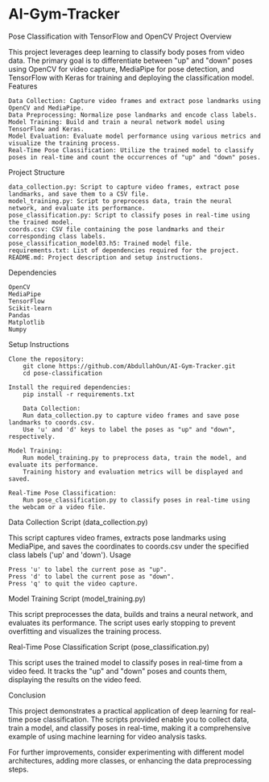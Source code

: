 # AI-Gym-Tracker

Pose Classification with TensorFlow and OpenCV
Project Overview

This project leverages deep learning to classify body poses from video data. The primary goal is to differentiate between "up" and "down" poses using OpenCV for video capture, MediaPipe for pose detection, and TensorFlow with Keras for training and deploying the classification model.
Features

    Data Collection: Capture video frames and extract pose landmarks using OpenCV and MediaPipe.
    Data Preprocessing: Normalize pose landmarks and encode class labels.
    Model Training: Build and train a neural network model using TensorFlow and Keras.
    Model Evaluation: Evaluate model performance using various metrics and visualize the training process.
    Real-Time Pose Classification: Utilize the trained model to classify poses in real-time and count the occurrences of "up" and "down" poses.

Project Structure

    data_collection.py: Script to capture video frames, extract pose landmarks, and save them to a CSV file.
    model_training.py: Script to preprocess data, train the neural network, and evaluate its performance.
    pose_classification.py: Script to classify poses in real-time using the trained model.
    coords.csv: CSV file containing the pose landmarks and their corresponding class labels.
    pose_classification_model03.h5: Trained model file.
    requirements.txt: List of dependencies required for the project.
    README.md: Project description and setup instructions.

Dependencies

    OpenCV
    MediaPipe
    TensorFlow
    Scikit-learn
    Pandas
    Matplotlib
    Numpy

Setup Instructions

    Clone the repository:
        git clone https://github.com/AbdullahOun/AI-Gym-Tracker.git
        cd pose-classification

    Install the required dependencies:
        pip install -r requirements.txt

        Data Collection:
        Run data_collection.py to capture video frames and save pose landmarks to coords.csv.
        Use 'u' and 'd' keys to label the poses as "up" and "down", respectively.

    Model Training:
        Run model_training.py to preprocess data, train the model, and evaluate its performance.
        Training history and evaluation metrics will be displayed and saved.

    Real-Time Pose Classification:
        Run pose_classification.py to classify poses in real-time using the webcam or a video file.

Data Collection Script (data_collection.py)

This script captures video frames, extracts pose landmarks using MediaPipe, and saves the coordinates to coords.csv under the specified class labels ('up' and 'down').
Usage

    Press 'u' to label the current pose as "up".
    Press 'd' to label the current pose as "down".
    Press 'q' to quit the video capture.

Model Training Script (model_training.py)

This script preprocesses the data, builds and trains a neural network, and evaluates its performance. The script uses early stopping to prevent overfitting and visualizes the training process.

Real-Time Pose Classification Script (pose_classification.py)

This script uses the trained model to classify poses in real-time from a video feed. It tracks the "up" and "down" poses and counts them, displaying the results on the video feed.

Conclusion

This project demonstrates a practical application of deep learning for real-time pose classification. The scripts provided enable you to collect data, train a model, and classify poses in real-time, making it a comprehensive example of using machine learning for video analysis tasks.

For further improvements, consider experimenting with different model architectures, adding more classes, or enhancing the data preprocessing steps.
